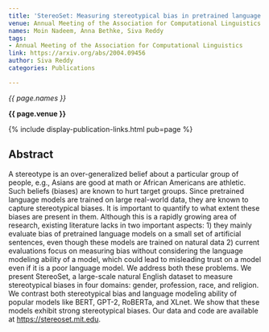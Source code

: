 ```yaml
---
title: 'StereoSet: Measuring stereotypical bias in pretrained language models'
venue: Annual Meeting of the Association for Computational Linguistics
names: Moin Nadeem, Anna Bethke, Siva Reddy
tags:
- Annual Meeting of the Association for Computational Linguistics
link: https://arxiv.org/abs/2004.09456
author: Siva Reddy
categories: Publications

---
```


*{{ page.names }}*

**{{ page.venue }}**

{% include display-publication-links.html pub=page %}

## Abstract

A stereotype is an over-generalized belief about a particular group of people, e.g., Asians are good at math or African Americans are athletic. Such beliefs (biases) are known to hurt target groups. Since pretrained language models are trained on large real-world data, they are known to capture stereotypical biases. It is important to quantify to what extent these biases are present in them. Although this is a rapidly growing area of research, existing literature lacks in two important aspects: 1) they mainly evaluate bias of pretrained language models on a small set of artificial sentences, even though these models are trained on natural data 2) current evaluations focus on measuring bias without considering the language modeling ability of a model, which could lead to misleading trust on a model even if it is a poor language model. We address both these problems. We present StereoSet, a large-scale natural English dataset to measure stereotypical biases in four domains: gender, profession, race, and religion. We contrast both stereotypical bias and language modeling ability of popular models like BERT, GPT-2, RoBERTa, and XLnet. We show that these models exhibit strong stereotypical biases. Our data and code are available at https://stereoset.mit.edu.